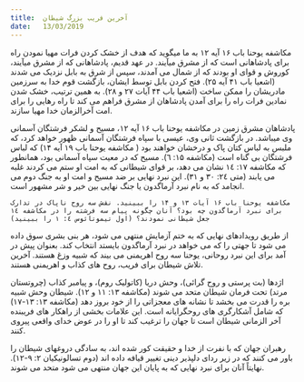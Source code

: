```yaml
---
title:  آخرین فریب بزرگ شیطان
date:   13/03/2019
---
```


مکاشفه یوحنا باب ۱۶ آیه ۱۲ به ما میگوید که هدف از خشک کردن فرات مهیا نمودن راه برای پادشاهانی است که از مشرق میآیند. در عهد قدیم، پادشاهانی که از مشرق میآیند، کوروش و قوای او بودند که از شمال می آمدند، سپس از شرق به بابل نزدیک می شدند (اشعیا باب ۴۱ آیه ۲۵). فتح کردن بابل توسط ایشان، بازگشت قوم خدا به سرزمین مادریشان را ممکن ساخت (اشعیا باب ۴۴ آیات ۲۷ و ۲۸). به همین ترتیب، خشک شدن نمادین فرات راه را برای آمدن پادشاهان از مشرق فراهم می کند تا راه رهایی را برای امت آخرالزمان خدا مهیا سازند. 

پادشاهان مشرق زمین در مکاشفه یوحنا باب ۱۶ آیه ۱۲، مسیح و لشکر فرشتگان آسمانی وی میباشد. در بازگشت ثانی وی، عیسی با سپاه فرشتگان آسمانی ظهور خواهد کرد، که ملبس به لباس کتان پاک و درخشان خواهند بود ( مکاشفه یوحنا باب ۱۹ آیه ۱۴) که لباس فرشتگان بی گناه است (مکاشفه ١۵: ٦).  مسیح که در معیت سپاه آسمانی بود، همانطور که مکاشفه ١٧: ١٤ نشان می دهد، بر قوای شیطانی که به امت او ستم می کردند غلبه  می یابند (متی ٢٤: ۳٠ و ۳١).  این نبرد نهایی بر ضد مسیح و امت او به جنگ دوم می انجامد که به نام نبرد آرماگدون یا جنگ نهایی بین خیر و شر مشهور است. 

`مکاشفه یوحنا باب ۱۶ آیات ۱۳ و ۱۴ را ببینید. نقش سه روح ناپاک در تدارک برای نبرد آرماگدون چه بود؟ آنان چگونه پیام سه فرشته را در مکاشفه ١٤ جعل شیطانی نمودند؟ (اول تیموتائوس ٤: ١ را ببینید)`

از طریق رویدادهای نهایی که به ختم آزمایش منتهی می شود، هر بنی بشری سوق داده می شود تا جهتی را که می خواهد در نبرد آرماگدون بایستد انتخاب کند. بعنوان پیش در آمد برای این نبرد روحانی، یوحنا سه روح اهریمنی می بیند که شبیه وزغ هستند. آخرین تلاش شیطان برای فریب، روح های کذاب و اهریمنی هستند. 

اژدها (بت پرستی و روح گرائی)، وحش دریا (کاتولیک روم)، و پیامبر کذاب (چروتستان مرتد) تحت فرمان شیطان متحد می شوند (مکاشفه ١۳: ١١ و ١٢). شیطان وحش شبیه بره را قدرت می بخشد تا نشانه های معجزاتی را از خود بروز دهد (مکاشفه ١۳: ١۳-١٧) که شامل آشکارگری های روحگرایانه است. این علامات بخشی از راهکار های فریبنده آخر الزمانی شیطان است تا جهان را ترغیب کند تا او را در عوض خدای واقعی پیروی کنند.

رهبران جهان که با نفرت از خدا و حقیقت کور شده اند، به سادگی دروغهای شیطان را باور می کنند که در زیر ردای دلپذیر دینی تغییر قیافه داده اند (دوم تسالونیکیان ٢: ۹-١٢). نهایتاً  آنان برای نبرد نهایی که به پایان این جهان منتهی می شود متحد می شوند.